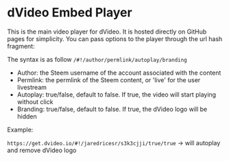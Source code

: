 # dVideo Embed Player

This is the main video player for dVideo. It is hosted directly on GitHub pages for simplicity. You can pass options to the player through the url hash fragment:

The syntax is as follow `/#!/author/permlink/autoplay/branding`

* Author: the Steem username of the account associated with the content
* Permlink: the permlink of the Steem content, or 'live' for the user livestream
* Autoplay: true/false, default to false. If true, the video will start playing without click
* Branding: true/false, default to false. If true, the dVideo logo will be hidden

Example:

`https://get.dvideo.io/#!/jaredricesr/s3k3cjji/true/true` -> will autoplay and remove dVideo logo
